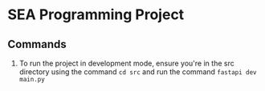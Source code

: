 # SEA Programming Project 

## Commands 

1. To run the project in development mode, ensure you're in the src directory using the command `cd src` and run the command `fastapi dev main.py`